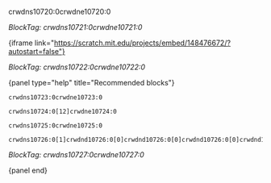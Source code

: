 crwdns10720:0crwdne10720:0

*BlockTag: crwdns10721:0crwdne10721:0*

{iframe link="https://scratch.mit.edu/projects/embed/148476672/?autostart=false"}

*BlockTag: crwdns10722:0crwdne10722:0*

{panel type="help" title="Recommended blocks"}

<pre><code class="scratch:split:random">crwdns10723:0crwdne10723:0
</code></pre>

<pre><code class="scratch:split:random">crwdns10724:0[12]crwdne10724:0
</code></pre>

<pre><code class="scratch:split:random">crwdns10725:0crwdne10725:0
</code></pre>

<pre><code class="scratch:split:random">crwdns10726:0[1]crwdnd10726:0[0]crwdnd10726:0[0]crwdnd10726:0[0]crwdnd10726:0[0]crwdne10726:0
</code></pre>

*BlockTag: crwdns10727:0crwdne10727:0*

{panel end}